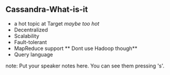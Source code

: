 ##  Cassandra-What-is-it
* a hot topic at Target <!-- .element: class="fragment" data-fragment-index="1" --> *maybe too hot* <!-- .element: class="fragment" data-fragment-index="2" -->
* Decentralized <!-- .element: class="fragment" data-fragment-index="3" -->
* Scalability <!-- .element: class="fragment" data-fragment-index="4" -->
* Fault-tolerant <!-- .element: class="fragment" data-fragment-index="5" -->
* MapReduce support <!-- .element: class="fragment" data-fragment-index="6" --> ** Dont use Hadoop though** <!-- .element: class="fragment" data-fragment-index="7" -->
* Query language <!-- .element: class="fragment" data-fragment-index="8" -->

note:
    Put your speaker notes here.
    You can see them pressing 's'.
